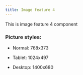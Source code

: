 ```yaml
---
title: Image feature 4
---
```


This is image feature 4 component

### Picture styles:

- Normal: 768x373

- Tablet: 1024x497

- Desktop: 1400x680
